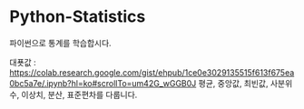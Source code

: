 # Python-Statistics
파이썬으로 통계를 학습합시다.

대푯값 : https://colab.research.google.com/gist/ehpub/1ce0e3029135515f613f675ea0bc5a7e/.ipynb?hl=ko#scrollTo=um42G_wGGB0J
평균, 중앙값, 최빈값, 사분위수, 이상치, 분산, 표준편차를 다룹니다.
